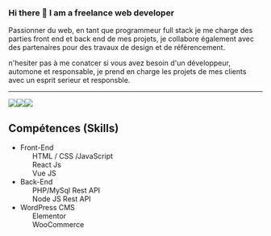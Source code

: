 ### Hi there 👋 I am a freelance web developer
<p>
  Passionner du web, en tant que programmeur full stack je me charge des parties front end et back end de mes projets, je collabore également avec des partenaires pour des travaux de design et de référencement. 
  </p>
  <p>
  n'hesiter pas à me conatcer si vous avez besoin d'un développeur, automone et responsable, je prend en charge  les projets de mes clients avec un esprit serieur et responsble. 
  </p>
  <hr>
   <p style="display:flex;flex: auto;">
  <img style="display:inline" src="https://webocco.com/wp-content/uploads/2021/12/frontEnd-js.png">  <img style="display:inline" src="https://webocco.com/wp-content/uploads/2021/12/frontEnd-js.png">  <img style="" src="https://webocco.com/wp-content/uploads/2021/12/frontEnd-js.png">
  </p>
<h2>Compétences (Skills) </h2>

<ul>
  <li>Front-End
    <ul style="list-style: none;">
      <li>HTML / CSS /JavaScript</li>
      <li>React Js</li>
      <li>Vue JS</li>
    </ul>  
  </li>
  <li>Back-End
    <ul style="list-style: none;">
      <li>PHP/MySql Rest API</li>
      <li>Node JS Rest API</li>     
    </ul>  
  </li>
  <li>WordPress CMS
    <ul style="list-style: none;">     
      <li>Elementor</li>
      <li>WooCommerce</li>
    </ul>  
  </li>
</ul>
<!--
**JsWebDevelopper/JsWebDevelopper** is a ✨ _special_ ✨ repository because its `README.md` (this file) appears on your GitHub profile.

Here are some ideas to get you started:

- 🔭 I’m currently working on ...
- 🌱 I’m currently learning ...
- 👯 I’m looking to collaborate on ...
- 🤔 I’m looking for help with ...
- 💬 Ask me about ...
- 📫 How to reach me: ...
- 😄 Pronouns: ...
- ⚡ Fun fact: ...
-->
